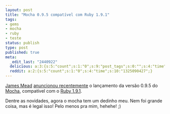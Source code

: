 ```yaml
---
layout: post
title: "Mocha 0.9.5 compatível com Ruby 1.9.1"
tags:
- gems
- mocha
- ruby
- teste
status: publish
type: post
published: true
meta:
  _edit_last: "2440922"
  delicious: a:3:{s:5:"count";s:1:"0";s:9:"post_tags";s:0:"";s:4:"time";s:10:"1296261169";}
  reddit: a:2:{s:5:"count";s:1:"0";s:4:"time";s:10:"1325090427";}
---
```

[James Mead](http://blog.floehopper.org/) [anuncionou recentemente](http://blog.floehopper.org/articles/2009/02/01/mocha-release-0-9-5) o lançamento da versão 0.9.5 do [Mocha](http://mocha.rubyforge.org/), compatível com o [Ruby 1.9.1](http://blade.nagaokaut.ac.jp/cgi-bin/scat.rb/ruby/ruby-talk/326276).

Dentre as novidades, agora o mocha tem um dedinho meu. Nem foi grande coisa, mas é legal isso! Pelo menos pra mim, hehehe! ;)
